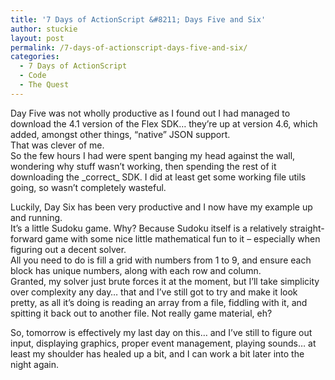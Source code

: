 ```yaml
---
title: '7 Days of ActionScript &#8211; Days Five and Six'
author: stuckie
layout: post
permalink: /7-days-of-actionscript-days-five-and-six/
categories:
  - 7 Days of ActionScript
  - Code
  - The Quest
---
```

Day Five was not wholly productive as I found out I had managed to download the 4.1 version of the Flex SDK&#8230; they&#8217;re up at version 4.6, which added, amongst other things, &#8220;native&#8221; JSON support.  
That was clever of me.  
So the few hours I had were spent banging my head against the wall, wondering why stuff wasn&#8217;t working, then spending the rest of it downloading the \_correct\_ SDK. I did at least get some working file utils going, so wasn&#8217;t completely wasteful.

Luckily, Day Six has been very productive and I now have my example up and running.  
It&#8217;s a little Sudoku game. Why? Because Sudoku itself is a relatively straight-forward game with some nice little mathematical fun to it &#8211; especially when figuring out a decent solver.  
All you need to do is fill a grid with numbers from 1 to 9, and ensure each block has unique numbers, along with each row and column.  
Granted, my solver just brute forces it at the moment, but I&#8217;ll take simplicity over complexity any day&#8230; that and I&#8217;ve still got to try and make it look pretty, as all it&#8217;s doing is reading an array from a file, fiddling with it, and spitting it back out to another file. Not really game material, eh?

So, tomorrow is effectively my last day on this&#8230; and I&#8217;ve still to figure out input, displaying graphics, proper event management, playing sounds&#8230; at least my shoulder has healed up a bit, and I can work a bit later into the night again.